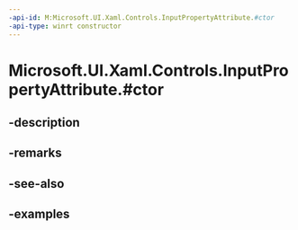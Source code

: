 ```yaml
---
-api-id: M:Microsoft.UI.Xaml.Controls.InputPropertyAttribute.#ctor
-api-type: winrt constructor
---
```


# Microsoft.UI.Xaml.Controls.InputPropertyAttribute.#ctor

<!--
public InputPropertyAttribute ();
-->


## -description

## -remarks

## -see-also

## -examples


